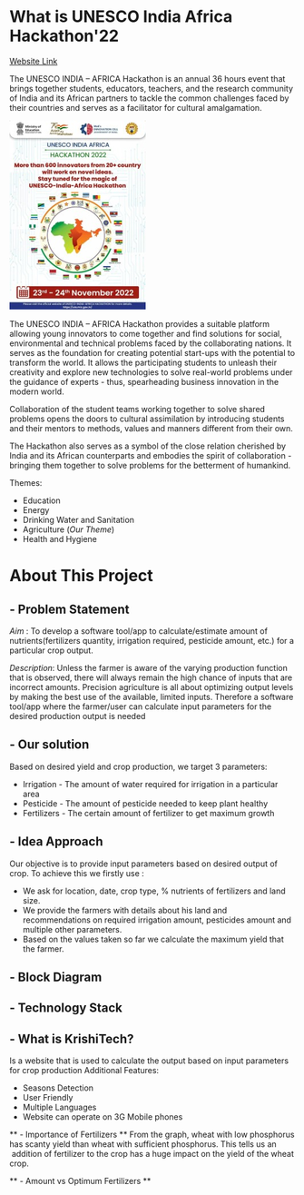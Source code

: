 # What is UNESCO India Africa Hackathon'22 #

[Website Link](https://uia.mic.gov.in/)

The UNESCO INDIA – AFRICA Hackathon is an annual 36 hours event that brings together students, educators, teachers, and the research community of India and its African partners to tackle the common challenges faced by their countries and serves as a facilitator for cultural amalgamation.

![image1](https://github.com/KrishiTech-UIA112/.github/blob/main/images/pics/1667469512474.jpg)

The UNESCO INDIA – AFRICA Hackathon provides a suitable platform allowing young innovators to come together and find solutions for social, environmental and technical problems faced by the collaborating nations. It serves as the foundation for creating potential start-ups with the potential to transform the world. It allows the participating students to unleash their creativity and explore new technologies to solve real-world problems under the guidance of experts - thus, spearheading business innovation in the modern world.

Collaboration of the student teams working together to solve shared problems opens the doors to cultural assimilation by introducing students and their mentors to methods, values and manners different from their own.

The Hackathon also serves as a symbol of the close relation cherished by India and its African counterparts and embodies the spirit of collaboration - bringing them together to solve problems for the betterment of humankind.

Themes: 
  * Education
  * Energy
  * Drinking Water and Sanitation
  * Agriculture (*Our Theme*)
  * Health and Hygiene
 
 # About This Project #
 
## - Problem Statement ##
*Aim* : To develop a software tool/app to calculate/estimate amount of nutrients(fertilizers quantity, irrigation required, pesticide amount, etc.) for a particular crop output.

*Description*: Unless the farmer is aware of the varying production function that is observed, there will always remain the high chance of inputs that are incorrect amounts. Precision agriculture is all about optimizing output levels by making the best use of the available, limited inputs.
Therefore a software tool/app where the farmer/user can calculate input parameters for the desired production output is needed

## - Our solution ##

Based on desired yield and crop production, we target 3 parameters:
 * Irrigation - The amount of water required for irrigation in a particular area
 * Pesticide - The amount of pesticide needed to keep plant healthy
 * Fertilizers - The certain amount of fertilizer to get maximum growth

## - Idea Approach ##

Our objective is to provide input parameters based on desired output of crop. To achieve this we firstly use :
  
 * We ask for location, date, crop type, % nutrients of fertilizers and land size.        
 * We provide the farmers with details about his land and recommendations on required irrigation amount, pesticides amount and multiple other parameters.
 * Based on the values taken so far we calculate the maximum yield that the farmer.

## - Block Diagram ##

## - Technology Stack ##

## - What is KrishiTech? ##
Is a website that is used to calculate the output based on input parameters for crop production
Additional Features:
  * Seasons Detection
  * User Friendly
  * Multiple Languages
  * Website can operate on 3G Mobile phones
 
** - Importance of Fertilizers **
From the graph, wheat with low phosphorus has scanty yield than wheat with sufficient phosphorus. This tells us an  addition of fertilizer to the crop has a huge impact on the yield of the wheat crop.

** - Amount vs Optimum Fertilizers **




